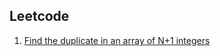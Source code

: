 ## Leetcode
1. [Find the duplicate in an array of N+1 integers](https://leetcode.com/problems/find-the-duplicate-number/solution/)